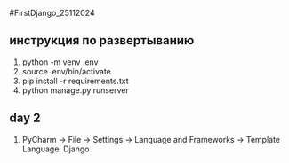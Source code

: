#FirstDjango_25112024

## инструкция по развертыванию

1. python -m venv .env
2. source .env/bin/activate
3. pip install -r requirements.txt
4. python manage.py runserver

## day 2 

1. PyCharm -> File -> Settings -> Language and Frameworks ->
    Template Language: Django